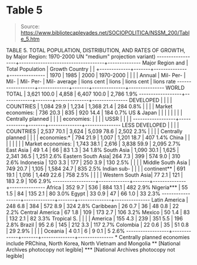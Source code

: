 # Table 5

> Source: https://www.bibliotecapleyades.net/SOCIOPOLITICA/NSSM_200/Table_5.htm

TABLE 5. TOTAL POPULATION, DISTRIBUTION, AND RATES OF GROWTH, by Major Region: 1970-2000 UN "medium" projection variant)
------------------+------------------------------------+-------------- Major Region and | Total Population | Growth Country | | +-------------+-------+--------------+--------------- | 1970 | 1985 | 2000 | 1970-2000 | | | | Annual | Mil- Per- | Mil- | Mil- Per- | Mil- average | lions cent | lions | lions cent | lions rate ------------------+-------------+-------+--------------+--------------- WORLD TOTAL | 3,621 100.0 | 4,858 | 6,407 100.0 | 2,786 1.9% ------------------+-------------+-------+--------------+--------------- DEVELOPED | | | | COUNTRIES | 1,084 29.9 | 1,234 | 1,368 21.4 | 284 0.8% | | | | Market economies: | 736 20.3 | 835 | 920 14.4 | 184 0.7% US & Japan | | | | | | | | Centrally planned | | | | economies: | | | | USSR | | | | ------------------+-------------+-------+--------------+--------------- LESS DEVELOPED | | | | COUNTRIES | 2,537 70.1 | 3,624 | 5,039 78.6 | 2,502 2.3% | | | | Centrally planned | | | | economies:* | 794 21.9 | 1,007 | 1,201 18.7 | 407 1.4% China | | | | | | | | Market economies: | 1,743 38.1 | 2,616 | 3,838 59.9 | 2,095 2.7% East Asia | 49 1.4 | 66 | 83 1.3 | 34 1.8% South Asia | 1,090 30.1 | 1,625 | 2,341 36.5 | 1,251 2.6% Eastern South Asia| 264 7.3 | 399 | 574 9.0 | 310 2.6% Indonesia | 120 3.3 | 177 | 250 3.9 | 130 2.5% | | | | Middle South Asia | 749 20.7 | 1,105 | 1,584 24.7 | 835 2.5% Indian sub- | | | | continent** | 691 19.1 | 1,016 | 1,449 22.6 | 758 2.5% | | | | Western South Asia| 77 2.1 | 121 | 183 2.9 | 106 2.9% ------------------+-------------+-------+--------------+--------------- Africa | 352 9.7 | 536 | 884 13.1 | 482 2.9% Nigeria*** | 55 1.5 | 84 | 135 2.1 | 80 3.0% Egypt | 33 0.9 | 47 | 66 1.0 | 33 2.3% ------------------+-------------+-------+--------------+--------------- Latin America | 248 6.8 | 384 | 572 8.9 | 324 2.8% Caribbean | 26 0.7 | 36 | 48 0.8 | 22 2.2% Central America | 67 1.8 | 109 | 173 2.7 | 106 3.2% Mexico | 50 1.4 | 83 | 132 2.1 | 82 3.3% Tropical S. | | | | America | 155 4.3 | 239 | 351 5.5 | 196 2.8% Brazil | 95 2.6 | 145 | 212 3.3 | 117 2.7% Colombia | 22 0.6 | 35 | 51 0.8 | 29 2.9% | | | | Oceania | 4 0.1 | 6 | 9 0.1 | 5 2.6% ------------------+-------------+-------+--------------+--------------- * Centrally planned economies include PRChina, North Korea, North Vietnam and Mongolia ** [National Archives photocopy not legible] *** [National Archives photocopy not legible]
